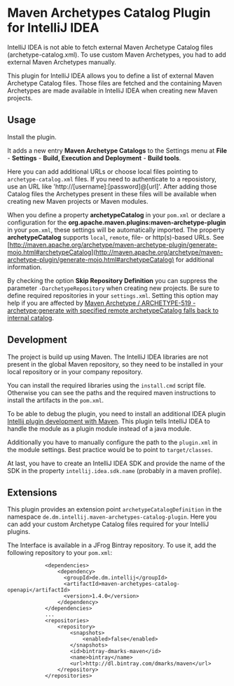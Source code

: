 Maven Archetypes Catalog Plugin for IntelliJ IDEA
=================================================

IntelliJ IDEA is not able to fetch external Maven Archetype Catalog files (archetype-catalog.xml). To use custom Maven Archetypes, you had to add external Maven Archetypes manually.

This plugin for IntelliJ IDEA allows you to define a list of external Maven Archetype Catalog files. Those files are
fetched and the containing Maven Archetypes are made available in IntelliJ IDEA when creating new Maven projects.

Usage
-----

Install the plugin.

It adds a new entry **Maven Archetype Catalogs** to the Settings menu at
**File** - **Settings** - **Build, Execution and Deployment** - **Build tools**.

Here you can add additional URLs or choose local files pointing to `archetype-catalog.xml` files. If you need to authenticate
to a reposistory, use an URL like 'http://[username]:[password]@[url]'.
After adding those Catalog files the Archetypes present in these files will be available
when creating new Maven projects or Maven modules.

When you define a property **archetypeCatalog** in your `pom.xml` or declare a configuration for the **org.apache.maven.plugins:maven-archetype-plugin** in your `pom.xml`,
these settings will be automatically imported. The property **archetypeCatalog** supports `local`, `remote`, file- or http(s)-based URLs.
See [http://maven.apache.org/archetype/maven-archetype-plugin/generate-mojo.html#archetypeCatalog](http://maven.apache.org/archetype/maven-archetype-plugin/generate-mojo.html#archetypeCatalog) for additional information.

By checking the option **Skip Repository Definition** you can suppress the parameter `-DarchetypeRepository` when creating new projects. Be sure to define required repositories in your `settings.xml`.
Setting this option may help if you are affected by [Maven Archetype / ARCHETYPE-519 - archetype:generate with specified remote archetypeCatalog falls back to internal catalog](https://issues.apache.org/jira/browse/ARCHETYPE-519).

Development
-----------

The project is build up using Maven. The IntelliJ IDEA libraries are not present in the global
Maven repository, so they need to be installed in your local repository or in your company repository.

You can install the required libraries using the `install.cmd` script file. Otherwise you can see the paths and the required maven instructions to install the artifacts in the `pom.xml`.

To be able to debug the plugin, you need to install an additional IDEA plugin [Intellij plugin development with Maven](https://plugins.jetbrains.com/plugin/7127?pr=).
This plugin tells IntelliJ IDEA to handle the module as a plugin module instead of a java module.

Additionally you have to manually configure the path to the `plugin.xml` in the module settings. Best
practice would be to point to `target/classes`.

At last, you have to create an IntelliJ IDEA SDK and provide the name of the SDK in the property
`intellij.idea.sdk.name` (probably in a maven profile).


Extensions
----------

This plugin provides an extension point `archetypeCatalogDefinition` in the namespace `de.dm.intellij.maven-archetypes-catalog-plugin`.
Here you can add your custom Archetype Catalog files required for your IntelliJ plugins.

The Interface is available in a JFrog Bintray repository. To use it, add the following repository to your `pom.xml`:

```
            <dependencies>
                <dependency>
                  <groupId>de.dm.intellij</groupId>
                  <artifactId>maven-archetypes-catalog-openapi</artifactId>
                  <version>1.4.0</version>
                </dependency>
            </dependencies>
            ...
            <repositories>
                <repository>
                    <snapshots>
                        <enabled>false</enabled>
                    </snapshots>
                    <id>bintray-dmarks-maven</id>
                    <name>bintray</name>
                    <url>http://dl.bintray.com/dmarks/maven</url>
                </repository>
            </repositories>
```
